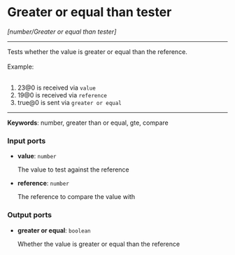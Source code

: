 # Greater or equal than tester

_[number/Greater or equal than tester]_

---

Tests whether the value is greater or equal than the reference.<br>
<br>
Example:<br>
<br>
1. 23@0 is received via `value`<br>
2. 19@0 is received via `reference`<br>
3. true@0 is sent via `greater or equal`<br>

---

__Keywords__: number, greater than or equal, gte, compare

### Input ports

* __value__: ` number `

    The value to test against the reference<br>


* __reference__: ` number `

    The reference to compare the value with<br>

### Output ports

* __greater or equal__: ` boolean `

    Whether the value is greater or equal than the reference<br>

